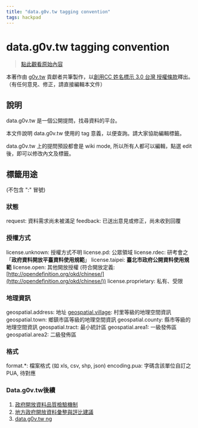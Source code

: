 ```yaml
---
title: "data.g0v.tw tagging convention"
tags: hackpad
---
```


# data.g0v.tw tagging convention

> [點此觀看原始內容](https://g0v.hackpad.tw/baswR1Bumsm)


本著作由 [g0v.tw](http://g0v.tw/) 貢獻者共筆製作，以[創用CC 姓名標示 3.0 台灣 授權條款](http://creativecommons.org/licenses/by/3.0/tw/deed.zh_TW)釋出。
（有任何意見、修正，請直接編輯本文件）

## 說明

data.g0v.tw 是一個公開提問，找尋資料的平台。

本文件說明 data.g0v.tw 使用的 tag 意義，以便查詢。請大家協助編輯標籤。

data.g0v.tw 上的提問預設都會是 wiki mode, 所以所有人都可以編輯，點選 edit 後，即可以修改內文及標籤。

## 標籤用途

(不包含 ":" 冒號)

### 狀態

request: 資料需求尚未被滿足
feedback: 已送出意見或修正，尚未收到回覆

### 授權方式

license.unknown: 授權方式不明
license.pd: 公眾領域
license.rdec: 研考會之「**政府資料開放平臺資料使用規範**」
license.taipei: **臺北市政府公開資料使用規範**
license.open: 其他開放授權 (符合開放定義: [http://opendefinition.org/okd/chinese/](http://opendefinition.org/okd/chinese/))
license.proprietary: 私有、受限

### 地理資訊

geospatial.address: 地址
[geospatial.village](http://data.g0v.tw/tags/geospatial.village/): 村里等級的地理空間資訊
geospatial.town: 鄉鎮市區等級的地理空間資訊
geospatial.county: 縣市等級的地理空間資訊
geospatial.tract: 最小統計區
geospatial.area1: 一級發佈區
geospatial.area2: 二級發佈區

### 格式

format.*: 檔案格式 (如 xls, csv, shp, json)
encoding.pua: 字碼含該單位自訂之 PUA, 待對應


### Data.g0v.tw後續

1.  [政府開放資料品質檢驗機制](https://g0v.hackpad.tw/529BJcUTTmS)
2.  [地方政府開放資料彙整與評比建議](https://g0v.hackpad.tw/eDY68cTC3Hv)
3.  [data.g0v.tw ng](https://g0v.hackpad.tw/Data.g0v.tw-ng-LA2MpOEjraI)



